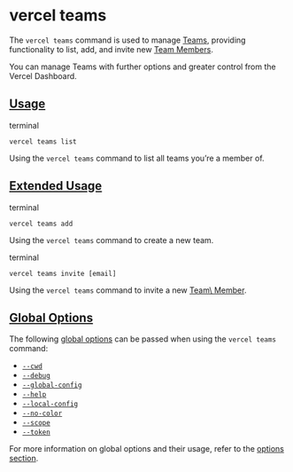 # vercel teams

The `vercel teams` command is used to manage [Teams](https://vercel.com/docs/accounts/create-a-team), providing functionality to list, add, and invite new [Team Members](https://vercel.com/docs/rbac/managing-team-members).

You can manage Teams with further options and greater control from the Vercel
Dashboard.

## [Usage](https://vercel.com/docs/cli/teams\#usage)

terminal

```code-block_code__isn_V
vercel teams list
```

Using the `vercel teams` command to list all teams
you’re a member of.

## [Extended Usage](https://vercel.com/docs/cli/teams\#extended-usage)

terminal

```code-block_code__isn_V
vercel teams add
```

Using the `vercel teams` command to create a new team.

terminal

```code-block_code__isn_V
vercel teams invite [email]
```

Using the `vercel teams` command to invite a new [Team\\
Member](https://vercel.com/docs/accounts/team-members-and-roles).

## [Global Options](https://vercel.com/docs/cli/teams\#global-options)

The following [global options](./vercel-cli-global-options.md) can be passed when using the `vercel teams` command:

- [`--cwd`](./vercel-cli-global-options.md#current-working-directory)
- [`--debug`](./vercel-cli-global-options.md#debug)
- [`--global-config`](./vercel-cli-global-options.md#global-config)
- [`--help`](./vercel-cli-global-options.md#help)
- [`--local-config`](./vercel-cli-global-options.md#local-config)
- [`--no-color`](./vercel-cli-global-options.md#no-color)
- [`--scope`](./vercel-cli-global-options.md#scope)
- [`--token`](./vercel-cli-global-options.md#token)

For more information on global options and their usage, refer to the [options section](./vercel-cli-global-options.md).
